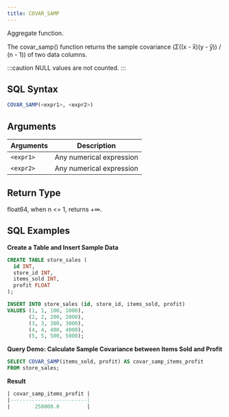 ```yaml
---
title: COVAR_SAMP
---
```


Aggregate function.

The covar_samp() function returns the sample covariance (Σ((x - x̅)(y - y̅)) / (n - 1)) of two data columns.

:::caution
NULL values are not counted.
:::

## SQL Syntax

```sql
COVAR_SAMP(<expr1>, <expr2>)
```

## Arguments

| Arguments |        Description       |
|-----------| ------------------------ |
| `<expr1>` | Any numerical expression |
| `<expr2>` | Any numerical expression |

## Return Type

float64, when n <= 1, returns +∞.

## SQL Examples

**Create a Table and Insert Sample Data**

```sql
CREATE TABLE store_sales (
  id INT,
  store_id INT,
  items_sold INT,
  profit FLOAT
);

INSERT INTO store_sales (id, store_id, items_sold, profit)
VALUES (1, 1, 100, 1000),
       (2, 2, 200, 2000),
       (3, 3, 300, 3000),
       (4, 4, 400, 4000),
       (5, 5, 500, 5000);
```

**Query Demo: Calculate Sample Covariance between Items Sold and Profit**

```sql
SELECT COVAR_SAMP(items_sold, profit) AS covar_samp_items_profit
FROM store_sales;
```

**Result**

```sql
| covar_samp_items_profit |
|-------------------------|
|        250000.0         |
```